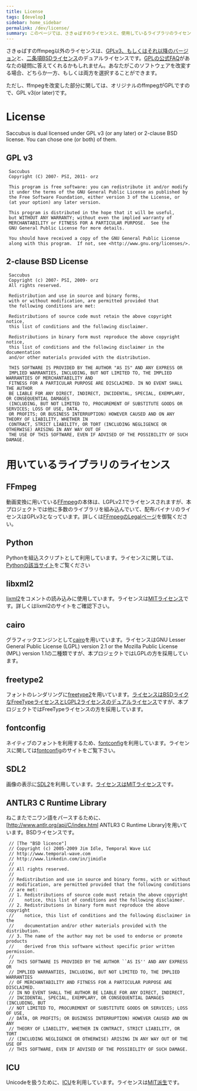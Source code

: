 ```yaml
---
title: License
tags: [develop]
sidebar: home_sidebar
permalink: /dev/license/
summary: このページでは、さきゅばすのライセンスと、使用しているライブラリのライセンス表示を行います。
---
```


さきゅばすのffmpeg以外のライセンスは、[GPLv3、もしくはそれ以降のバージョン](http://www.gnu.org/licenses/gpl.html)と、[二条項BSDライセンス](http://opensource.org/licenses/BSD-2-Clause)のデュアルライセンスです。[GPLの公式FAQ](http://www.gnu.org/licenses/gpl-faq.html)があなたの疑問に答えてくれるかもしれません。あなたがこのソフトウェアを改変する場合、どちらか一方、もしくは両方を選択することができます。

ただし、ffmpegを改変した部分に関しては、オリジナルのffmpegがGPLですので、GPL v3(or later)です。

# License
 Saccubus is dual licensed under GPL v3 (or any later) or 2-clause BSD license. You can chose one (or both) of them.

## GPL v3
```
 Saccubus
 Copyright (C) 2007- PSI, 2011- orz

 This program is free software: you can redistribute it and/or modify
 it under the terms of the GNU General Public License as published by
 the Free Software Foundation, either version 3 of the License, or
 (at your option) any later version.

 This program is distributed in the hope that it will be useful,
 but WITHOUT ANY WARRANTY; without even the implied warranty of
 MERCHANTABILITY or FITNESS FOR A PARTICULAR PURPOSE.  See the
 GNU General Public License for more details.

 You should have received a copy of the GNU General Public License
 along with this program.  If not, see <http://www.gnu.org/licenses/>.
```

## 2-clause BSD License

```
 Saccubus
 Copyright (c) 2007- PSI, 2009- orz
 All rights reserved.

 Redistribution and use in source and binary forms,
 with or without modification, are permitted provided that
 the following conditions are met:

 Redistributions of source code must retain the above copyright notice,
 this list of conditions and the following disclaimer.

 Redistributions in binary form must reproduce the above copyright notice,
 this list of conditions and the following disclaimer in the documentation
 and/or other materials provided with the distribution.

 THIS SOFTWARE IS PROVIDED BY THE AUTHOR "AS IS" AND ANY EXPRESS OR
 IMPLIED WARRANTIES, INCLUDING, BUT NOT LIMITED TO, THE IMPLIED WARRANTIES OF MERCHANTABILITY AND
 FITNESS FOR A PARTICULAR PURPOSE ARE DISCLAIMED. IN NO EVENT SHALL THE AUTHOR
 BE LIABLE FOR ANY DIRECT, INDIRECT, INCIDENTAL, SPECIAL, EXEMPLARY, OR CONSEQUENTIAL DAMAGES
 (INCLUDING, BUT NOT LIMITED TO, PROCUREMENT OF SUBSTITUTE GOODS OR SERVICES; LOSS OF USE, DATA,
 OR PROFITS; OR BUSINESS INTERRUPTION) HOWEVER CAUSED AND ON ANY THEORY OF LIABILITY, WHETHER IN
 CONTRACT, STRICT LIABILITY, OR TORT (INCLUDING NEGLIGENCE OR OTHERWISE) ARISING IN ANY WAY OUT OF
 THE USE OF THIS SOFTWARE, EVEN IF ADVISED OF THE POSSIBILITY OF SUCH DAMAGE.
```

# 用いているライブラリのライセンス

## FFmpeg
動画変換に用いている[FFmpeg](http://ffmpeg.org/)の本体は、LGPLv2.1でライセンスされますが、本プロジェクトでは他に多数のライブラリを組み込んでいて、配布バイナリのライセンスはGPLv3となっています。詳しくは[FFmpegのLegalページ](http://ffmpeg.org/legal.html)を御覧ください。

## Python
Pythonを組込スクリプトとして利用しています。ライセンスに関しては、[Pythonの該当サイト](http://www.python.org/psf/license/)をご覧ください

## libxml2
[lixml2](http://www.xmlsoft.org/)をコメントの読み込みに使用しています。ライセンスは[MITライセンス](http://opensource.org/licenses/mit-license.html)です。詳しくはlixml2のサイトをご確認下さい。

## cairo
グラフィックエンジンとして[cairo](http://www.cairographics.org/)を用いています。ライセンスはGNU Lesser General Public License (LGPL) version 2.1 or the Mozilla Public License (MPL) version 1.1の二種類ですが、本プロジェクトではLGPLの方を採用しています。

## freetype2
フォントのレンダリングに[freetype2](http://www.freetype.org/index2.html)を用いています。[ライセンスはBSDライクなFreeTypeライセンスとLGPL2ライセンスのデュアルライセンス](http://www.freetype.org/license.html)ですが、本プロジェクトではFreeTypeライセンスの方を採用しています。

## fontconfig
ネイティブのフォントを利用するため、[fontconfig](http://www.freedesktop.org/wiki/Software/fontconfig)を利用しています。ライセンスに関しては[fontconfig](http://cgit.freedesktop.org/fontconfig/tree/COPYING)のサイトをご覧下さい。

## SDL2
画像の表示に[SDL2](http://www.libsdl.org/)を利用しています。[ライセンスはMITライセンス](http://www.libsdl.org/license.php)です。

## ANTLR3 C Runtime Library
ねこまたでニワン語をパースするために、[http://www.antlr.org/api/C/index.html ANTLR3 C Runtime Library]を用いています。BSDライセンスです。

```
 // [The "BSD licence"]
 // Copyright (c) 2005-2009 Jim Idle, Temporal Wave LLC
 // http://www.temporal-wave.com
 // http://www.linkedin.com/in/jimidle
 //
 // All rights reserved.
 //
 // Redistribution and use in source and binary forms, with or without
 // modification, are permitted provided that the following conditions
 // are met:
 // 1. Redistributions of source code must retain the above copyright
 //    notice, this list of conditions and the following disclaimer.
 // 2. Redistributions in binary form must reproduce the above copyright
 //    notice, this list of conditions and the following disclaimer in the
 //    documentation and/or other materials provided with the distribution.
 // 3. The name of the author may not be used to endorse or promote products
 //    derived from this software without specific prior written permission.
 //
 // THIS SOFTWARE IS PROVIDED BY THE AUTHOR ``AS IS'' AND ANY EXPRESS OR
 // IMPLIED WARRANTIES, INCLUDING, BUT NOT LIMITED TO, THE IMPLIED WARRANTIES
 // OF MERCHANTABILITY AND FITNESS FOR A PARTICULAR PURPOSE ARE DISCLAIMED.
 // IN NO EVENT SHALL THE AUTHOR BE LIABLE FOR ANY DIRECT, INDIRECT,
 // INCIDENTAL, SPECIAL, EXEMPLARY, OR CONSEQUENTIAL DAMAGES (INCLUDING, BUT
 // NOT LIMITED TO, PROCUREMENT OF SUBSTITUTE GOODS OR SERVICES; LOSS OF USE,
 // DATA, OR PROFITS; OR BUSINESS INTERRUPTION) HOWEVER CAUSED AND ON ANY
 // THEORY OF LIABILITY, WHETHER IN CONTRACT, STRICT LIABILITY, OR TORT
 // (INCLUDING NEGLIGENCE OR OTHERWISE) ARISING IN ANY WAY OUT OF THE USE OF
 // THIS SOFTWARE, EVEN IF ADVISED OF THE POSSIBILITY OF SUCH DAMAGE.
```

## ICU
Unicodeを扱うために、[ICU](http://site.icu-project.org/)を利用しています。ライセンスは[MIT派生](http://source.icu-project.org/repos/icu/icu/trunk/license.html)です。
